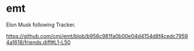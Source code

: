 # emt
Elon Musk following Tracker.

https://github.com/cmj/emt/blob/b956c981fa0b00e04d4154d8f4cedc79594a1618/friends.diff#L1-L50
